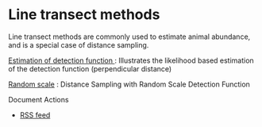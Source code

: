 #  Line transect methods

Line transect methods are commonly used to estimate animal abundance, and is a special case of distance sampling.

[Estimation of detection function ][1]
:  Illustrates the likelihood based estimation of the detection function (perpendicular distance)

[Random scale][2]
:  Distance Sampling with Random Scale Detection Function

Document Actions

* [RSS feed][3]

[1]: line-transect-methods/estimation-of-detection-function.html
[2]: line-transect-methods/random-scale.html
[3]: line-transect-methods/RSS ""
